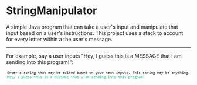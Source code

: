 # StringManipulator
A simple Java program that can take a user's input and manipulate that input based on a user's instructions. This project uses a stack to account for every letter within a the user's message.
________________________________________________________________________________________________________________________________

For example, say a user inputs "Hey, I guess this is a MESSAGE that I am sending into this program!":

![Picture showing input](Pictures/StringManipulatorFirst.png)

